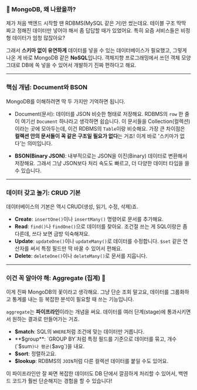 
### 🤔 MongoDB, 왜 나왔을까?

제가 처음 백엔드 시작할 땐 RDBMS(MySQL 같은 거)만 썼는데요. 테이블 구조 딱딱 짜고 정해진 데이터만 넣어야 해서 좀 답답할 때가 있었어요. 특히 요즘 서비스들은 비정형 데이터가 엄청 많잖아요?

그래서 **스키마 없이 유연하게** 데이터를 넣을 수 있는 데이터베이스가 필요했고, 그렇게 나온 게 바로 MongoDB 같은 **NoSQL**입니다. 객체지향 프로그래밍에서 쓰던 객체 모양 그대로 DB에 쏙 넣을 수 있어서 개발하기 진짜 편하다고 해요.

---

### 핵심 개념: Document와 BSON

MongoDB를 이해하려면 딱 두 가지만 기억하면 됩니다.

* Document(문서): 데이터를 JSON 비슷한 형태로 저장해요. RDBMS의 `row` 한 줄이 여기선 `Document` 하나라고 생각하면 쉽습니다. 이 문서들을 Collection(컬렉션)이라는 곳에 모아두는데, 이건 RDBMS의 `Table`이랑 비슷해요. 가장 큰 차이점은 **컬렉션 안의 문서들이 꼭 같은 구조일 필요가 없다**는 거죠! 이게 바로 '스키마가 없다'는 의미입니다.

* **BSON(Binary JSON)**: 내부적으로는 JSON을 이진(Binary) 데이터로 변환해서 저장해요. 그래서 그냥 JSON보다 처리 속도도 빠르고, 더 다양한 데이터 타입을 쓸 수 있습니다.

---

### 데이터 갖고 놀기: CRUD 기본

데이터베이스의 기본은 역시 CRUD(생성, 읽기, 수정, 삭제)죠.

* **Create**: `insertOne()`이나 `insertMany()` 명령어로 문서를 추가해요.
* **Read**: `find()`나 `findOne()`으로 데이터를 찾아요. 조건절 쓰는 게 SQL이랑은 좀 다른데, 쓰다 보면 금방 익숙해져요.
* **Update**: `updateOne()`이나 `updateMany()`로 데이터를 수정합니다. `$set` 같은 연산자를 써서 특정 필드만 딱 바꿀 수 있어서 편해요.
* **Delete**: `deleteOne()`이나 `deleteMany()`로 문서를 지웁니다.

---

### 이건 꼭 알아야 해: Aggregate (집계) 🚀

이게 진짜 MongoDB의 꽃이라고 생각해요. 그냥 단순 조회 말고요, 데이터를 그룹화하고 통계를 내는 등 복잡한 분석이 필요할 때 쓰는 기능입니다.

`aggregate`는 **파이프라인**이라는 개념을 써요. 데이터를 여러 단계(stage)에 통과시키면서 원하는 결과로 만들어가는 거죠.

* **$match**: SQL의 `WHERE`처럼 조건에 맞는 데이터만 거릅니다.
* **$group**: `GROUP BY`처럼 특정 필드를 기준으로 데이터를 묶고, 개수(`$sum`)나 평균(`$avg`)을 내요.
* **$sort**: 정렬하고요.
* **$lookup**: RDBMS의 `JOIN`처럼 다른 컬렉션 데이터를 붙일 수도 있어요.

이 파이프라인만 잘 짜면 복잡한 데이터도 DB 단에서 깔끔하게 처리할 수 있어서, 백엔드 코드가 훨씬 단순해지는 경험을 할 수 있습니다!
